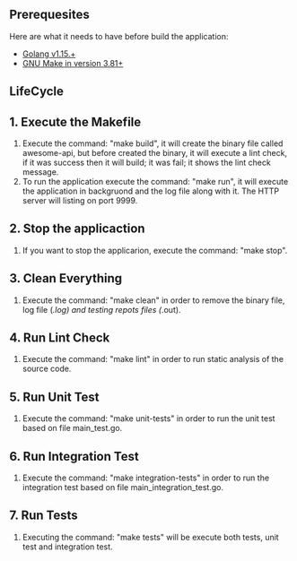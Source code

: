 ## Prerequesites

Here are what it needs to have before build the application:

* [Golang v1.15.+](https://go.dev/)
* [GNU Make in version 3.81+](https://www.gnu.org/software/make/)

##  LifeCycle

## 1. Execute the Makefile
1. Execute the command: "make build", it will create the binary file called awesome-api, but before created the binary, it will execute a lint check, if it was success then it will build; it was fail; it shows the lint check message.
2. To run the application execute the command: "make run", it will execute the application in backgruond and the log file along with it. The HTTP server will listing on port 9999.

## 2. Stop the applicaction
1. If you want to stop the applicarion, execute the command: "make stop".

## 3. Clean Everything
1. Execute the command: "make clean" in order to remove the binary file, log file (*.log) and testing repots files (*.out).

## 4. Run Lint Check
1. Execute the command: "make lint" in order to run static analysis of the source code.

## 5. Run Unit Test
1. Execute the command: "make unit-tests" in order to run the unit test based on file main_test.go.

## 6. Run Integration Test
1. Execute the command: "make integration-tests" in order to run the integration test based on file main_integration_test.go.

## 7. Run Tests
1. Executing the command: "make tests" will be execute both tests, unit test and integration test.

